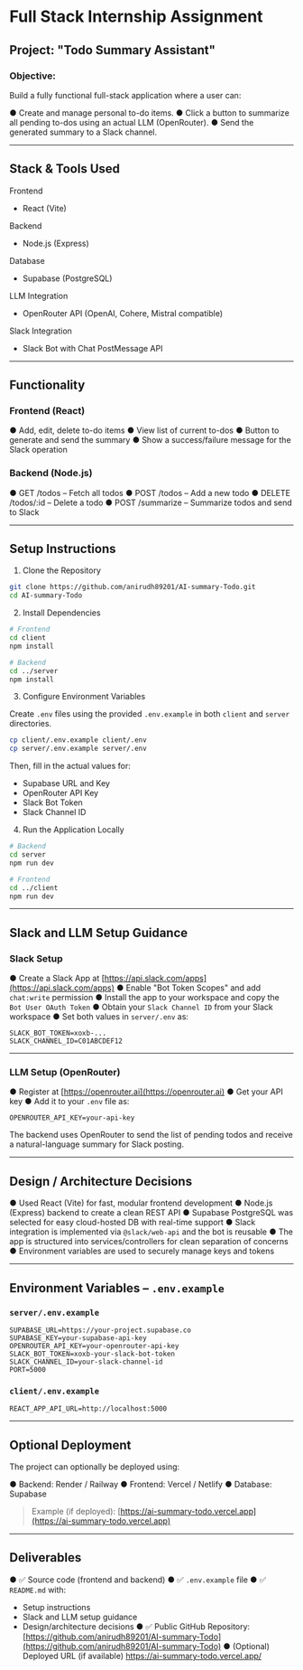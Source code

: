 # Full Stack Internship Assignment

## Project: "Todo Summary Assistant"

### Objective:

Build a fully functional full-stack application where a user can:

● Create and manage personal to-do items.
● Click a button to summarize all pending to-dos using an actual LLM (OpenRouter).
● Send the generated summary to a Slack channel.

---

## Stack & Tools Used

Frontend

* React (Vite)

Backend

* Node.js (Express)

Database

* Supabase (PostgreSQL)

LLM Integration

* OpenRouter API (OpenAI, Cohere, Mistral compatible)

Slack Integration

* Slack Bot with Chat PostMessage API

---

## Functionality

### Frontend (React)

● Add, edit, delete to-do items
● View list of current to-dos
● Button to generate and send the summary
● Show a success/failure message for the Slack operation

### Backend (Node.js)

● GET /todos – Fetch all todos
● POST /todos – Add a new todo
● DELETE /todos/\:id – Delete a todo
● POST /summarize – Summarize todos and send to Slack

---

## Setup Instructions

1. Clone the Repository

```bash
git clone https://github.com/anirudh89201/AI-summary-Todo.git
cd AI-summary-Todo
```

2. Install Dependencies

```bash
# Frontend
cd client
npm install

# Backend
cd ../server
npm install
```

3. Configure Environment Variables

Create `.env` files using the provided `.env.example` in both `client` and `server` directories.

```bash
cp client/.env.example client/.env
cp server/.env.example server/.env
```

Then, fill in the actual values for:

* Supabase URL and Key
* OpenRouter API Key
* Slack Bot Token
* Slack Channel ID

4. Run the Application Locally

```bash
# Backend
cd server
npm run dev

# Frontend
cd ../client
npm run dev
```

---

## Slack and LLM Setup Guidance

### Slack Setup

● Create a Slack App at [https://api.slack.com/apps](https://api.slack.com/apps)
● Enable "Bot Token Scopes" and add `chat:write` permission
● Install the app to your workspace and copy the `Bot User OAuth Token`
● Obtain your `Slack Channel ID` from your Slack workspace
● Set both values in `server/.env` as:

```env
SLACK_BOT_TOKEN=xoxb-...
SLACK_CHANNEL_ID=C01ABCDEF12
```

---

### LLM Setup (OpenRouter)

● Register at [https://openrouter.ai](https://openrouter.ai)
● Get your API key
● Add it to your `.env` file as:

```env
OPENROUTER_API_KEY=your-api-key
```

The backend uses OpenRouter to send the list of pending todos and receive a natural-language summary for Slack posting.

---

## Design / Architecture Decisions

● Used React (Vite) for fast, modular frontend development
● Node.js (Express) backend to create a clean REST API
● Supabase PostgreSQL was selected for easy cloud-hosted DB with real-time support
● Slack integration is implemented via `@slack/web-api` and the bot is reusable
● The app is structured into services/controllers for clean separation of concerns
● Environment variables are used to securely manage keys and tokens

---

## Environment Variables – `.env.example`

### `server/.env.example`

```env
SUPABASE_URL=https://your-project.supabase.co
SUPABASE_KEY=your-supabase-api-key
OPENROUTER_API_KEY=your-openrouter-api-key
SLACK_BOT_TOKEN=xoxb-your-slack-bot-token
SLACK_CHANNEL_ID=your-slack-channel-id
PORT=5000
```

### `client/.env.example`

```env
REACT_APP_API_URL=http://localhost:5000
```

---

## Optional Deployment

The project can optionally be deployed using:

● Backend: Render / Railway
● Frontend: Vercel / Netlify
● Database: Supabase

> Example (if deployed): [https://ai-summary-todo.vercel.app](https://ai-summary-todo.vercel.app)

---

## Deliverables

● ✅ Source code (frontend and backend)
● ✅ `.env.example` file
● ✅ `README.md` with:

* Setup instructions
* Slack and LLM setup guidance
* Design/architecture decisions
  ● ✅ Public GitHub Repository:
  [https://github.com/anirudh89201/AI-summary-Todo](https://github.com/anirudh89201/AI-summary-Todo)
  ● (Optional) Deployed URL (if available)
https://ai-summary-todo.vercel.app/
